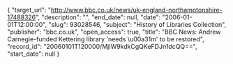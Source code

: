 {
  "target_url": "http://www.bbc.co.uk/news/uk-england-northamptonshire-17488326", 
  "description": "", 
  "end_date": null, 
  "date": "2006-01-01T12:00:00", 
  "slug": 93028546, 
  "subject": "History of Libraries Collection", 
  "publisher": "bbc.co.uk", 
  "open_access": true, 
  "title": "BBC News: Andrew Carnegie-funded Kettering library 'needs \u00a31m' to be restored", 
  "record_id": "20060101T120000/MjIW9kdkCgQKeFDJn1dcQQ==", 
  "start_date": null
}

